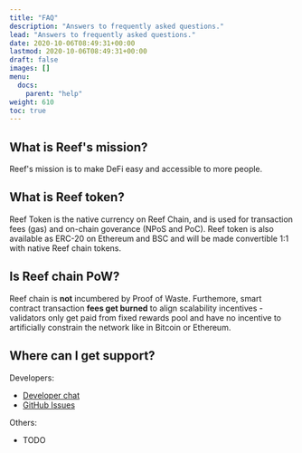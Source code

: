 ```yaml
---
title: "FAQ"
description: "Answers to frequently asked questions."
lead: "Answers to frequently asked questions."
date: 2020-10-06T08:49:31+00:00
lastmod: 2020-10-06T08:49:31+00:00
draft: false
images: []
menu:
  docs:
    parent: "help"
weight: 610
toc: true
---
```


## What is Reef's mission?
Reef's mission is to make DeFi easy and accessible to more people.

## What is Reef token?
Reef Token is the native currency on Reef Chain, and is used for transaction fees (gas) and on-chain goverance (NPoS and PoC). Reef token is also available as ERC-20 on Ethereum and BSC and will be made convertible 1:1 with native Reef chain tokens.

## Is Reef chain PoW?
Reef chain is **not** incumbered by Proof of Waste. Furthemore, smart contract transaction **fees get burned** to align scalability incentives - validators only get paid from fixed rewards pool and have no incentive to artificially constrain the network like in Bitcoin or Ethereum.

## Where can I get support?

Developers:
- [Developer chat](https://app.element.io/#/room/#reef:matrix.org)
- [GitHub Issues](https://github.com/reef-defi/reef-chain/issues)

Others:
 - TODO

